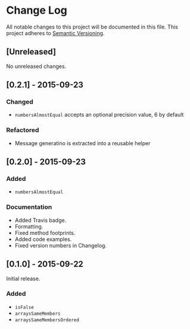 # Change Log
All notable changes to this project will be documented in this file.
This project adheres to [Semantic Versioning](http://semver.org/).

## [Unreleased]

No unreleased changes.



## [0.2.1] - 2015-09-23

### Changed
- `numbersAlmostEqual` accepts an optional precision value, 6 by default

### Refactored
- Message generatino is extracted into a reusable helper




## [0.2.0] - 2015-09-23

### Added
- `numbersAlmostEqual`

### Documentation
- Added Travis badge.
- Formatting.
- Fixed method footprints.
- Added code examples.
- Fixed version numbers in Changelog.



## [0.1.0] - 2015-09-22
Initial release.

### Added
- `isFalse`
- `arraysSameMembers`
- `arraysSameMembersOrdered`
